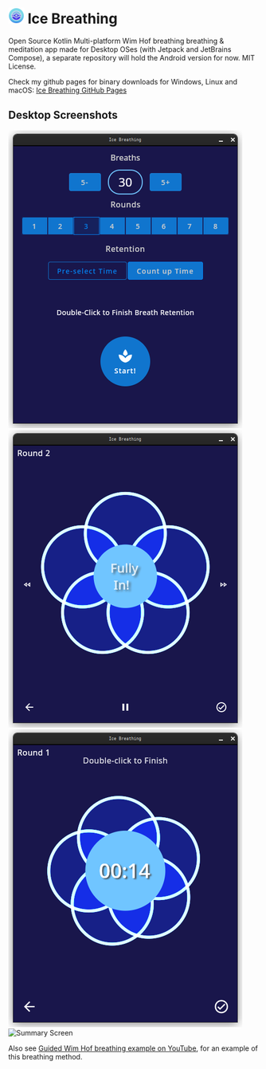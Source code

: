 # ![icon](icons/icebreathing_32.png) Ice Breathing
Open Source Kotlin Multi-platform Wim Hof breathing breathing & meditation app made for Desktop OSes (with Jetpack and JetBrains Compose),
a separate repository will hold the Android version for now.
MIT License.

Check my github pages for binary downloads for
Windows, Linux and macOS:
[Ice Breathing GitHub Pages](https://esp-er.github.io/icebreathing/)


## Desktop Screenshots

![Start Screen](screenshots/icebreathing_start_desktop.png)
![Breathe Screen](screenshots/icebreathing_breathe_desktop.png)
![Retention Screen](screenshots/icebreathing_retent_desktop.png)
![Summary Screen](screenshots/icebreating_summary_desktop.png)

Also see [Guided Wim Hof breathing example on YouTube](https://www.youtube.com/watch?v=tybOi4hjZFQ),
for an example of this breathing method.
